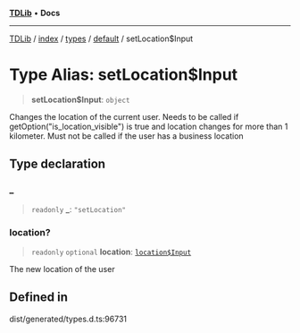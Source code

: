 [**TDLib**](../../../../../../README.md) • **Docs**

***

[TDLib](../../../../../../modules.md) / [index](../../../../../README.md) / [types](../../../README.md) / [default](../README.md) / setLocation$Input

# Type Alias: setLocation$Input

> **setLocation$Input**: `object`

Changes the location of the current user. Needs to be called if getOption("is_location_visible") is true and location changes for more than 1 kilometer. Must not be called if the user has a business location

## Type declaration

### \_

> `readonly` **\_**: `"setLocation"`

### location?

> `readonly` `optional` **location**: [`location$Input`](location$Input.md)

The new location of the user

## Defined in

dist/generated/types.d.ts:96731
